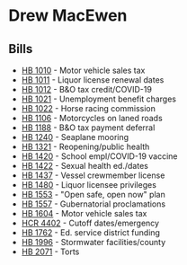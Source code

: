 # Drew MacEwen
## Bills
* [HB 1010](bill/2021-22/hb/1010/) - Motor vehicle sales tax
* [HB 1011](bill/2021-22/hb/1011/) - Liquor license renewal dates
* [HB 1012](bill/2021-22/hb/1012/) - B&O tax credit/COVID-19
* [HB 1021](bill/2021-22/hb/1021/) - Unemployment benefit charges
* [HB 1022](bill/2021-22/hb/1022/) - Horse racing commission
* [HB 1106](bill/2021-22/hb/1106/) - Motorcycles on laned roads
* [HB 1188](bill/2021-22/hb/1188/) - B&O tax payment deferral
* [HB 1240](bill/2021-22/hb/1240/) - Seaplane mooring
* [HB 1321](bill/2021-22/hb/1321/) - Reopening/public health
* [HB 1420](bill/2021-22/hb/1420/) - School empl/COVID-19 vaccine
* [HB 1422](bill/2021-22/hb/1422/) - Sexual health ed./dates
* [HB 1437](bill/2021-22/hb/1437/) - Vessel crewmember license
* [HB 1480](bill/2021-22/hb/1480/) - Liquor licensee privileges
* [HB 1553](bill/2021-22/hb/1553/) - "Open safe, open now" plan
* [HB 1557](bill/2021-22/hb/1557/) - Gubernatorial proclamations
* [HB 1604](bill/2021-22/hb/1604/) - Motor vehicle sales tax
* [HCR 4402](bill/2021-22/hcr/4402/) - Cutoff dates/emergency
* [HB 1762](bill/2021-22/hb/1762/) - Ed. service district funding
* [HB 1996](bill/2021-22/hb/1996/) - Stormwater facilities/county
* [HB 2071](bill/2021-22/hb/2071/) - Torts
